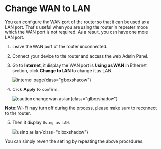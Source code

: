 # Change WAN to LAN

You can configure the WAN port of the router so that it can be used as a LAN port. That's useful when you are using the router in repeater mode which the WAN port is not required. As a result, you can have one more LAN port.

1. Leave the WAN port of the router unconnected.

2. Connect your device to the router and access the web Admin Panel.

3. Go to **Internet**, it display the WAN port is **Using as WAN** in Ethernet section, click **Change to LAN** to change it as LAN.

	![internet page](https://static.gl-inet.com/docs/en/4/tutorials/change_wan_to_lan/ethernet_no_cable.png){class="glboxshadow"}

4. Click **Apply** to confirm.

	![caution change wan as lan](https://static.gl-inet.com/docs/en/4/tutorials/change_wan_to_lan/ethernet_change_to_lan_caution.png){class="glboxshadow"}

  **Note**: Wi-Fi may turn off during the process, please make sure to reconnect to the router.

5. Then it display `Using as LAN`.

	![using as lan](https://static.gl-inet.com/docs/en/4/tutorials/change_wan_to_lan/ethernet_using_as_lan.png){class="glboxshadow"}

You can simply revert the setting by repeating the above procedures.
